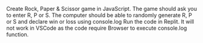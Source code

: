 Create Rock, Paper & Scissor game in JavaScript.
The game should ask you to enter R, P or S. The computer should be able to randomly generate R, P or S and declare win or loss using console.log
Run the code in Replit. It will not work in VSCode as the code require Browser to execute console.log function.


